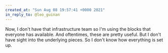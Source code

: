 ```yaml
---
created_at: "Sun Aug 08 19:57:41 +0000 2021"
in_reply_to: @leo_guinan
---
```


Now, I don't have that infrastructure team so I'm using the blocks that everyone has available. And oftentimes, these are pretty useful. But I don't have sight into the underlying pieces. So I don't know how everything is set up.